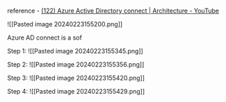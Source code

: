 
reference - [(122) Azure Active Directory connect | Architecture - YouTube](https://www.youtube.com/watch?v=t1yHJ8DVO4Y)



![[Pasted image 20240223155200.png]]

Azure AD connect is a sof

Step 1:
![[Pasted image 20240223155345.png]]


Step 2:
![[Pasted image 20240223155356.png]]

Step 3:
![[Pasted image 20240223155420.png]]

Step 4:
![[Pasted image 20240223155429.png]]


